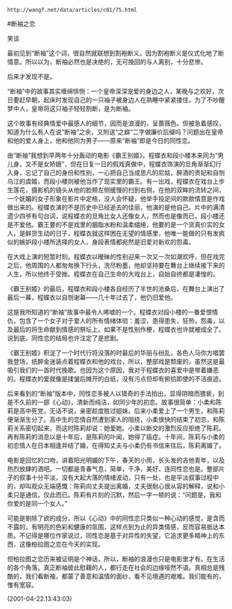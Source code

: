 `http://wangf.net/data/articles/c01/75.html`

#断袖之恋

笑谈

最初见到“断袖”这个词，很自然就联想到割袍断义。因为割袍断义是仪式化地了断情意。所以以为，断袖必然也是决绝的，无可挽回的与人离别，十分悲惨。

后来才发现不是。

“断袖”中的故事其实缠绵悱恻：一个皇帝深深宠爱的身边之人，某晚与之欢好，次日要赶早朝，起床时发现自己的一只袖子被身边人在熟睡中紧紧搂住。为了不吵醒梦中人，皇帝将这只袖子轻轻割断，是为断袖。

这个故事有经典情爱中最感人的细节，因而是浪漫的，呈蔷薇色。但被急着感叹，知道为什么有人在说“断袖”之余，又附送“之癖”二字做廉价后缀吗？问题出在皇帝和他的爱人身上，他和他同为男子——原来“断袖”即是今日的同性恋。

由“断袖”我想到早两年十分轰动的电影《霸王别姬》。程蝶衣和段小楼本来同为“男儿身，又不是女娇娥”，但在日复一日的假戏真做中，程蝶衣饰演的旦角渐渐幻行入身，忘记了自己的身份和性别，一心把自己当成思凡的尼姑，醉酒的贵妃和自刎乌江的虞姬，而段小楼则被他当作了现实里的霸王。有一出戏，程蝶衣在戏台上步生莲花，摄影机的镜头从他的脸颊左侧缓慢的扫到右侧，在他的双眸的流转之间，一个妩媚的女子形象在影片中定格，没人会怀疑，他举手投足间的款款情意是作戏做出来的。程蝶衣演的不是历史中已经逝去的佳丽，他演的是他自己。片中的满清遗少四爷有句台词，说程蝶衣的旦角比女人还像女人，然而也是像而已，段小楼还是不爱他。霸王要的不是戏里的胭脂水粉和温柔缱绻，他要的是一个货真价实的女人，是鲜货生动的日子，程蝶衣就这样困在无望的情感里，他唯一能做的只有发疯似的嫉妒段小楼所选择的女人，身段表情都宛然是旧爱对新欢的怨毒。

在大戏上演的短暂时刻，程蝶衣以暧昧的性别迎来一次又一次如潮欢呼，但在戏完之后，他周围的人都匆匆换下行头，洗尽粉墨，他却坚持要在舞台上继续接下来的人生，所以他终于受挫。程蝶衣在自己生命的大戏台上，自始自终都是凄惶的。

《霸王别姬》的最后，程蝶衣和段小楼各自经历了半世的沧桑后，在舞台上演出了最后一幕，程蝶衣以自刎谢幕——几十年过去了，他仍旧爱他。

这是我所知道的“断袖”故事中最令人唏嘘的一个。程蝶衣对段小楼的一番爱恨情仇，包含了一个女子对于爱人的所有情绪体验：羞涩，患得患失，狂热，怨毒，以及最后的将生命献到情感的祭坛上。如果不是性别作梗，程蝶衣也许就被成全了。说到底，同性恋的结局也许注定了是悲剧。

《霸王别姬》积淀了一个时代行将没落的时最后的华丽与纷乱，各色人马你方唱罢我登场，纸醉金迷装点着程蝶衣和他的戏台，所以，整部戏是颓废的，虽然这是最吸引我们的一首时代挽歌。也因为这个原因，我对于程蝶衣的喜爱中是带着嫌恶的。程蝶衣的爱就像是揉皱后摊开的白纸，没有污点但却有俯拾即使的不洁痕迹。

后来看到的“断袖”版本中，同性恋多被人以猎奇的手法拍出，显得阴暗而猥亵，到是不久前的一部《心动》，清新而纯洁，如同少年的初恋。故事很简单：小柔和陈莉是高中死党，无话不说，亲密趁度胜过姐妹。后来小柔爱上了一个男生，和陈莉便渐渐生分了。高中生的恋情自然遭到家人的阻挠，小柔很快的结束了初恋，和陈莉关系密切起来，而这时陈莉却说：她爱她。小柔以断交的激烈反应拒绝了陈莉。再有陈莉的消息以是十年后，是陈莉的卟闻，她得了癌症。十年间，陈莉与小柔的初恋情人在日本相逢并结了婚，在得知丈夫与小柔仍有书信来往后，陈莉离婚了。

电影是回忆的口吻，讲着阳光明媚的下午，春天的小雨，长头发的吉他青年，以及热烈放肆的酒吧。一切都是青春气息，简单，干净，美好，连同性恋也是。整部片子的叙事十分平淡，没有大起大落的情绪波动，只有一处，也是平淡叙事过程中的，却叫观众无端感慨：陈莉向丈夫提出离婚，丈夫很耐心很从容的解释，说和小柔只是通信，仅此而已。陈莉有片刻的沉默，然后一字一顿的说：“问题是，我和你爱的是同一个女人。”

可能是剔除了欲的成分，所以《心动》中的同性恋只类似一种心动的感觉，是含而不露的，有明亮的色彩和健康的氛围，这样点到为止的异类情感，反而容易抵达本质。不记得是哪位作家说过，同性恋是基于对异性的失望，它追求更多精神上的东西，这像柏拉图之恋在今天的实现。

但柏拉图之恋历来被证明是个神话，所以，断袖的浪漫也只是电影里才有。在生活的各个角落，真正断袖彼此慰藉的人，都行走在社会的边缘哑然不语。真相总是残酷的，我们看断袖，都蒙了善意和温情的面纱，看不见境遇的艰难。我们能有的，惟有宽容。

(2001-04-22.13:43:03)